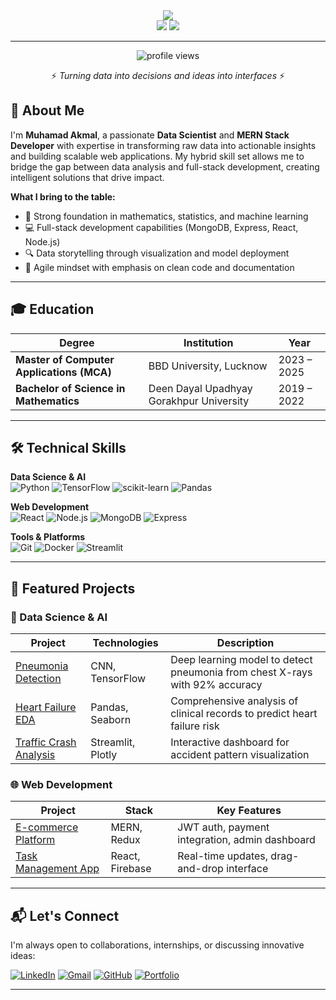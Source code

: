 <div align="center">
  <img src="https://capsule-render.vercel.app/api?type=venom&color=ADD8E6&height=280&section=header&text=Muhamad%20Akmal&desc=Data%20Scientist%20%7C%20MERN%20Stack%20Developer&descSize=20&descAlign=70&descAlignY=70&fontColor=4682B4&fontSize=70" />
</div>

<div align="center">
  <img src="https://github.com/muhamadakmal1/github-stats-transparent/blob/output/generated/overview.svg#gh-light-mode-only" />
  <img src="https://github.com/muhamadakmal1/github-stats-transparent/blob/output/generated/languages.svg#gh-light-mode-only" />
</div>

---
<div align="center">
  <img src="https://komarev.com/ghpvc/?username=muhamadakmal1&label=Profile%20Views&color=0e75b6&style=flat" alt="profile views" />
  <p>⚡ <em>Turning data into decisions and ideas into interfaces</em> ⚡</p>
</div>

## 👋 About Me

I'm **Muhamad Akmal**, a passionate **Data Scientist** and **MERN Stack Developer** with expertise in transforming raw data into actionable insights and building scalable web applications. My hybrid skill set allows me to bridge the gap between data analysis and full-stack development, creating intelligent solutions that drive impact.

**What I bring to the table:**
- 🧠 Strong foundation in mathematics, statistics, and machine learning
- 💻 Full-stack development capabilities (MongoDB, Express, React, Node.js)
- 🔍 Data storytelling through visualization and model deployment
- 🚀 Agile mindset with emphasis on clean code and documentation

---

## 🎓 Education

| Degree | Institution | Year |
|--------|-------------|------|
| **Master of Computer Applications (MCA)** | BBD University, Lucknow | 2023 – 2025 |
| **Bachelor of Science in Mathematics** | Deen Dayal Upadhyay Gorakhpur University | 2019 – 2022 |

---

## 🛠️ Technical Skills

**Data Science & AI**  
![Python](https://img.shields.io/badge/Python-3776AB?style=for-the-badge&logo=python&logoColor=white)
![TensorFlow](https://img.shields.io/badge/TensorFlow-FF6F00?style=for-the-badge&logo=tensorflow&logoColor=white)
![scikit-learn](https://img.shields.io/badge/scikit--learn-F7931E?style=for-the-badge&logo=scikit-learn&logoColor=white)
![Pandas](https://img.shields.io/badge/Pandas-150458?style=for-the-badge&logo=pandas&logoColor=white)

**Web Development**  
![React](https://img.shields.io/badge/React-20232A?style=for-the-badge&logo=react&logoColor=61DAFB)
![Node.js](https://img.shields.io/badge/Node.js-339933?style=for-the-badge&logo=nodedotjs&logoColor=white)
![MongoDB](https://img.shields.io/badge/MongoDB-47A248?style=for-the-badge&logo=mongodb&logoColor=white)
![Express](https://img.shields.io/badge/Express-000000?style=for-the-badge&logo=express&logoColor=white)

**Tools & Platforms**  
![Git](https://img.shields.io/badge/Git-F05032?style=for-the-badge&logo=git&logoColor=white)
![Docker](https://img.shields.io/badge/Docker-2496ED?style=for-the-badge&logo=docker&logoColor=white)
![Streamlit](https://img.shields.io/badge/Streamlit-FF4B4B?style=for-the-badge&logo=streamlit&logoColor=white)

---

## 🚀 Featured Projects

### 🔬 Data Science & AI
| Project | Technologies | Description |
|---------|--------------|-------------|
| [Pneumonia Detection](https://github.com/muhamadakmal1/Pneumonia-Detection-Using-Deep-Learning) | CNN, TensorFlow | Deep learning model to detect pneumonia from chest X-rays with 92% accuracy |
| [Heart Failure EDA](https://github.com/muhamadakmal1/EDA-od-Heart-Failure-Clinical-Records-) | Pandas, Seaborn | Comprehensive analysis of clinical records to predict heart failure risk |
| [Traffic Crash Analysis](https://github.com/muhamadakmal1/Traffic-Crash-Streamlit-App) | Streamlit, Plotly | Interactive dashboard for accident pattern visualization |

### 🌐 Web Development
| Project | Stack | Key Features |
|---------|-------|--------------|
| [E-commerce Platform](#) | MERN, Redux | JWT auth, payment integration, admin dashboard |
| [Task Management App](#) | React, Firebase | Real-time updates, drag-and-drop interface |

---

## 📬 Let's Connect

I'm always open to collaborations, internships, or discussing innovative ideas:

[![LinkedIn](https://img.shields.io/badge/LinkedIn-0A66C2?style=for-the-badge&logo=linkedin&logoColor=white)](https://www.linkedin.com/in/muhamadakmal019/)
[![Gmail](https://img.shields.io/badge/Gmail-EA4335?style=for-the-badge&logo=gmail&logoColor=white)](mailto:mohammadakmal152@gmail.com)
[![GitHub](https://img.shields.io/badge/GitHub-181717?style=for-the-badge&logo=github&logoColor=white)](https://github.com/muhamadakmal1)
[![Portfolio](https://img.shields.io/badge/Portfolio-181717?style=for-the-badge&logo=portfolio&logoColor=white)](https://my-portfolio-ecru-three-32.vercel.app/)

---

